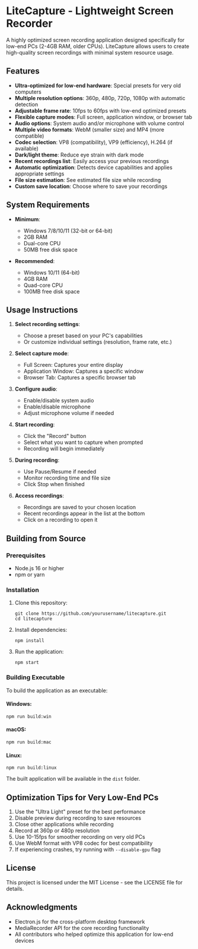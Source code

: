 # LiteCapture - Lightweight Screen Recorder

A highly optimized screen recording application designed specifically for low-end PCs (2-4GB RAM, older CPUs). LiteCapture allows users to create high-quality screen recordings with minimal system resource usage.

## Features

- **Ultra-optimized for low-end hardware**: Special presets for very old computers
- **Multiple resolution options**: 360p, 480p, 720p, 1080p with automatic detection
- **Adjustable frame rate**: 10fps to 60fps with low-end optimized presets
- **Flexible capture modes**: Full screen, application window, or browser tab
- **Audio options**: System audio and/or microphone with volume control
- **Multiple video formats**: WebM (smaller size) and MP4 (more compatible)
- **Codec selection**: VP8 (compatibility), VP9 (efficiency), H.264 (if available)
- **Dark/light theme**: Reduce eye strain with dark mode
- **Recent recordings list**: Easily access your previous recordings
- **Automatic optimization**: Detects device capabilities and applies appropriate settings
- **File size estimation**: See estimated file size while recording
- **Custom save location**: Choose where to save your recordings

## System Requirements

- **Minimum**: 
  - Windows 7/8/10/11 (32-bit or 64-bit)
  - 2GB RAM
  - Dual-core CPU
  - 50MB free disk space

- **Recommended**:
  - Windows 10/11 (64-bit)
  - 4GB RAM
  - Quad-core CPU
  - 100MB free disk space

## Usage Instructions

1. **Select recording settings**:
   - Choose a preset based on your PC's capabilities
   - Or customize individual settings (resolution, frame rate, etc.)

2. **Select capture mode**:
   - Full Screen: Captures your entire display
   - Application Window: Captures a specific window
   - Browser Tab: Captures a specific browser tab

3. **Configure audio**:
   - Enable/disable system audio
   - Enable/disable microphone
   - Adjust microphone volume if needed

4. **Start recording**:
   - Click the "Record" button
   - Select what you want to capture when prompted
   - Recording will begin immediately

5. **During recording**:
   - Use Pause/Resume if needed
   - Monitor recording time and file size
   - Click Stop when finished

6. **Access recordings**:
   - Recordings are saved to your chosen location
   - Recent recordings appear in the list at the bottom
   - Click on a recording to open it

## Building from Source

### Prerequisites

- Node.js 16 or higher
- npm or yarn

### Installation

1. Clone this repository:
   ```
   git clone https://github.com/yourusername/litecapture.git
   cd litecapture
   ```

2. Install dependencies:
   ```
   npm install
   ```

3. Run the application:
   ```
   npm start
   ```

### Building Executable

To build the application as an executable:

#### Windows:
```
npm run build:win
```

#### macOS:
```
npm run build:mac
```

#### Linux:
```
npm run build:linux
```

The built application will be available in the `dist` folder.

## Optimization Tips for Very Low-End PCs

1. Use the "Ultra Light" preset for the best performance
2. Disable preview during recording to save resources
3. Close other applications while recording
4. Record at 360p or 480p resolution
5. Use 10-15fps for smoother recording on very old PCs
6. Use WebM format with VP8 codec for best compatibility
7. If experiencing crashes, try running with `--disable-gpu` flag

## License

This project is licensed under the MIT License - see the LICENSE file for details.

## Acknowledgments

- Electron.js for the cross-platform desktop framework
- MediaRecorder API for the core recording functionality
- All contributors who helped optimize this application for low-end devices
